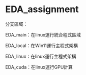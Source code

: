 # EDA_assignment

分支區域：

EDA_main：在linux運行統合程式區域

EDA_local：在Win11運行主程式架構

EDA_linux：在linux運行主程式架構

EDA_cuda：在linux運行GPU計算

